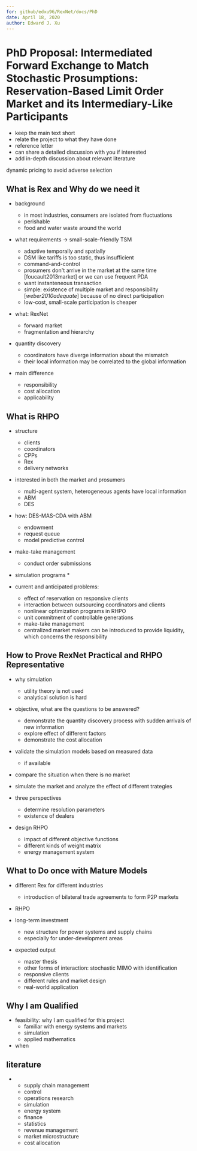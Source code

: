 ```yaml
---
for: github/edxu96/RexNet/docs/PhD
date: April 18, 2020
author: Edward J. Xu
---
```


# PhD Proposal: Intermediated Forward Exchange to Match Stochastic Prosumptions: Reservation-Based Limit Order Market and its Intermediary-Like Participants

- keep the main text short
- relate the project to what they have done
- reference letter
- can share a detailed discussion with you if interested
- add in-depth discussion about relevant literature

dynamic pricing to avoid adverse selection

## What is Rex and Why do we need it

- background
	* in most industries, consumers are isolated from fluctuations
	* perishable
	* food and water waste around the world

- what requirements -> small-scale-friendly TSM
  * adaptive temporally and spatially
  * DSM like tariffs is too static, thus insufficient
  * command-and-control 
  * prosumers don't arrive in the market at the same time [foucault2013market] or we can use frequent PDA
  * want instanteneous transaction
  * simple: existence of multiple market and responsibility [_weber2010adequate_] because of no direct participation
  * low-cost, small-scale participation is cheaper

- what: RexNet
  * forward market
  * fragmentation and hierarchy

- quantity discovery
	* coordinators have diverge information about the mismatch
	* their local information may be correlated to the global information

- main difference
  * responsibility
  * cost allocation
  * applicability

## What is RHPO 

- structure
	* clients
	* coordinators
	* CPPs
	* Rex
	* delivery networks

- interested in both the market and prosumers
	* multi-agent system, heterogeneous agents have local information
	* ABM
	* DES

- how: DES-MAS-CDA with ABM
	* endowment
	* request queue
	* model predictive control

- make-take management
	* conduct order submissions

- simulation programs
	* 

- current and anticipated problems:
	* effect of reservation on responsive clients
	* interaction between outsourcing coordinators and clients
	* nonlinear optimization programs in RHPO
	* unit commitment of controllable generations
	* make-take management
	* centralized market makers can be introduced to provide liquidity, which concerns the responsibility

## How to Prove RexNet Practical and RHPO Representative

- why simulation
  * utility theory is not used
  * analytical solution is hard

- objective, what are the questions to be answered?
  * demonstrate the quantity discovery process with sudden arrivals of new information
  * explore effect of different factors
  * demonstrate the cost allocation

- validate the simulation models based on measured data
	* if available

- compare the situation when there is no market

- simulate the market and analyze the effect of different trategies

- three perspectives
	* determine resolution parameters
	* existence of dealers

- design RHPO
	* impact of different objective functions
	* different kinds of weight matrix
	* energy management system


## What to Do once with Mature Models

- different Rex for different industries
	* introduction of bilateral trade agreements to form P2P markets

- RHPO

- long-term investment
	* new structure for power systems and supply chains
	* especially for under-development areas

- expected output
  * master thesis
  * other forms of interaction: stochastic MIMO with identification
  * responsive clients
  * different rules and market design
  * real-world application

## Why I am Qualified

- feasibility: why I am qualified for this project
  * familiar with energy systems and markets
  * simulation
  * applied mathematics
- when

## literature

-
  * supply chain management
  * control
  * operations research
  * simulation
  * energy system
  * finance
  * statistics
  * revenue management
  * market microstructure
  * cost allocation
